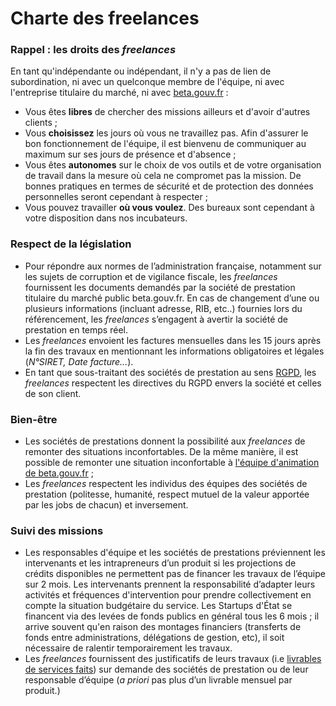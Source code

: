 # Charte des freelances

### Rappel : les droits des _freelances_

En tant qu'indépendante ou indépendant, il n'y a pas de lien de subordination, ni avec un quelconque membre de l'équipe, ni avec l'entreprise titulaire du marché, ni avec [beta.gouv.fr](http://beta.gouv.fr) :

* Vous êtes **libres** de chercher des missions ailleurs et d'avoir d'autres clients ;
* Vous **choisissez** les jours où vous ne travaillez pas. Afin d'assurer le bon fonctionnement de l'équipe, il est bienvenu de communiquer au maximum sur ses jours de présence et d'absence ;
* Vous êtes **autonomes** sur le choix de vos outils et de votre organisation de travail dans la mesure où cela ne compromet pas la mission. De bonnes pratiques en termes de sécurité et de protection des données personnelles seront cependant à respecter ;
* Vous pouvez travailler **où vous voulez**. Des bureaux sont cependant à votre disposition dans nos incubateurs.

### Respect de la législation

* Pour répondre aux normes de l’administration française, notamment sur les sujets de corruption et de vigilance fiscale, les _freelances_ fournissent les documents demandés par la société de prestation titulaire du marché public beta.gouv.fr. En cas de changement d’une ou plusieurs informations \(incluant adresse, RIB, etc..\) fournies lors du référencement, les _freelances_ s’engagent à avertir la société de prestation en temps réel.
* Les _freelances_ envoient les factures mensuelles dans les 15 jours après la fin des travaux en mentionnant les informations obligatoires et légales \(_N°SIRET, Date facture..._\). 
* En tant que sous-traitant des sociétés de prestation au sens [RGPD](../../../../gerer-sa-startup-detat-ou-de-territoires-au-quotidien/je-securise-mon-produit/guide-rgpd-et-securite.md), les _freelances_ respectent les directives du RGPD envers la société et celles de son client. 

### Bien-être

* Les sociétés de prestations donnent la possibilité aux _freelances_ de remonter des  situations inconfortables. De la même manière, il est possible de remonter une situation inconfortable à [l'équipe d'animation de beta.gouv.fr](../../../actions-transverses/equipe-danimation.md) ;
* Les _freelances_ respectent les individus des équipes des sociétés de prestation \(politesse, humanité, respect mutuel de la valeur apportée par les jobs de chacun\) et inversement.

### Suivi des missions

* Les responsables d'équipe et les sociétés de prestations préviennent les intervenants et les intrapreneurs d’un produit si les projections de crédits disponibles ne permettent pas de financer les travaux de l’équipe sur 2 mois.  Les intervenants prennent la responsabilité d’adapter leurs activités et fréquences d'intervention pour prendre collectivement en compte la situation budgétaire du service.  Les Startups d'État se financent via des levées de fonds publics en général tous les 6 mois ; il arrive souvent qu'en raison des montages financiers \(transferts de fonds entre administrations, délégations de gestion, etc\), il soit nécessaire de ralentir temporairement les travaux. 
* Les _freelances_ fournissent des justificatifs de leurs travaux \(i.e [livrables de services faits](../../../../gerer-sa-startup-detat-ou-de-territoires-au-quotidien/gestion-administrative/budget-de-sa-se/la-facturation-de-a-a-z/livrable-et-service-fait.md)\) sur demande des sociétés de prestation ou de leur responsable d’équipe \(_a priori_ pas plus d’un livrable mensuel par produit.\)

